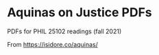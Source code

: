 # Aquinas on Justice PDFs
PDFs for PHIL 25102 readings (fall 2021)

From https://isidore.co/aquinas/
